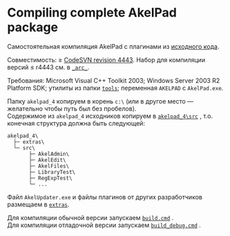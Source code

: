 # Compiling complete AkelPad package

Самостоятельная компиляция AkelPad с плагинами из [исходного кода](https://sourceforge.net/p/akelpad/codesvn/HEAD/tree/).  

Совместимость: $`\geq`$ [CodeSVN revision 4443](https://sourceforge.net/p/akelpad/codesvn/4443/). Набор для компиляции версий $`\leq`$ r4443 см. в [`_arc_`](./_arc_).  

Требования: Microsoft Visual C++ Toolkit 2003; Windows Server 2003 R2 Platform SDK; утилиты из папки [`tools`](./akelpad_4/tools); переменная `AKELPAD` с `AkelPad.exe`.  

Папку `akelpad_4` копируем в корень `c:\` (или в другое место — желательно чтобы путь был без пробелов).  
Содержимое из `akelpad_4` исходников копируем в [`akelpad_4\src`](./akelpad_4/src) , т.о. конечная структура должна быть следующей:  

```
akelpad_4\
  ├─ extras\
  └─ src\
       ├─ AkelAdmin\
       ├─ AkelEdit\
       ├─ AkelFiles\
       ├─ LibraryTest\
       ├─ RegExpTest\
       └─ ...
```

Файл `AkelUpdater.exe` и файлы плагинов от других разработчиков размещаем в [`extras`](./akelpad_4/extras).  

Для компиляции обычной версии запускаем [`build.cmd`](./akelpad_4/build.cmd) .  
Для компиляции отладочной версии запускаем [`build_debug.cmd`](./akelpad_4/build_debug.cmd) .  
